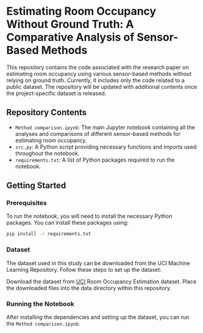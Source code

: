 # Estimating Room Occupancy Without Ground Truth: A Comparative Analysis of Sensor-Based Methods

This repository contains the code associated with the research paper on estimating room occupancy using various sensor-based methods without relying on ground truth. Currently, it includes only the code related to a public dataset. The repository will be updated with additional contents once the project-specific dataset is released.

## Repository Contents

- `Method comparison.ipynb`: The main Jupyter notebook containing all the analyses and comparisons of different sensor-based methods for estimating room occupancy.
- `src.py`: A Python script providing necessary functions and imports used throughout the notebook.
- `requirements.txt`: A list of Python packages required to run the notebook.

## Getting Started

### Prerequisites

To run the notebook, you will need to install the necessary Python packages. You can install these packages using:

```bash
pip install -r requirements.txt
```
### Dataset
The dataset used in this study can be downloaded from the UCI Machine Learning Repository. Follow these steps to set up the dataset:

Download the dataset from [UCI](https://archive.ics.uci.edu/dataset/864/room+occupancy+estimation) Room Occupancy Estimation dataset.
Place the downloaded files into the data directory within this repository.

### Running the Notebook
After installing the dependencies and setting up the dataset, you can run the `Method comparison.ipynb`.
